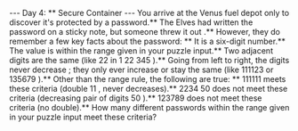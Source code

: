 --- Day 4: ** Secure Container ---
You arrive at the Venus fuel depot only to discover it's protected by a password.**  The Elves had written the password on a sticky note, but someone
threw it out
.**
However, they do remember a few key facts about the password: **
It is a six-digit number.**
The value is within the range given in your puzzle input.**
Two adjacent digits are the same (like
22
in
1
22
345
).**
Going from left to right, the digits
never decrease
; they only ever increase or stay the same (like
111123
or
135679
).**
Other than the range rule, the following are true: **
111111
meets these criteria (double
11
, never decreases).**
2234
50
does not meet these criteria (decreasing pair of digits
50
).**
123789
does not meet these criteria (no double).**
How many different passwords
within the range given in your puzzle input meet these criteria?